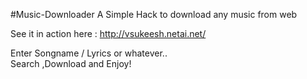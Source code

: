 #Music-Downloader
A Simple Hack to download any music from web

See it in action here : http://vsukeesh.netai.net/

Enter Songname / Lyrics or whatever.. <br>
Search ,Download and Enjoy!

